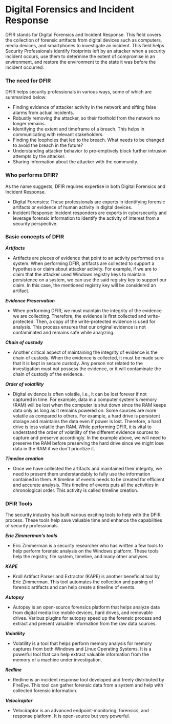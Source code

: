 #  Digital Forensics and Incident Response
 DFIR stands for Digital Forensics and Incident Response. This field covers the collection of forensic artifacts from digital devices such as computers, media devices, and smartphones to investigate an incident.
 This field helps Security Professionals identify footprints left by an attacker when a security incident occurs, use them to determine the extent of compromise in an environment, and restore the environment to the state it was before the incident occurred. 

###  The need for DFIR
DFIR helps security professionals in various ways, some of which are summarized below:
- Finding evidence of attacker activity in the network and sifting false alarms from actual incidents.
- Robustly removing the attacker,  so their foothold from the network no longer remains.
- Identifying the extent and timeframe of a breach. This helps in communicating with relevant stakeholders.
- Finding the loopholes that led to the breach. What needs to be changed to avoid the breach in the future?
- Understanding attacker behavior to pre-emptively block further intrusion attempts by the attacker.
- Sharing information about the attacker with the community.

###  Who performs DFIR?
As the name suggests, DFIR requires expertise in both Digital Forensics and Incident Response.
- Digital Forensics: These professionals are experts in identifying forensic artifacts or evidence of human activity in digital devices. 
- Incident Response: Incident responders are experts in cybersecurity and leverage forensic information to identify the activity of interest from a security perspective.

###  Basic concepts of DFIR
***Artifacts***
- Artifacts are pieces of evidence that point to an activity performed on a system. When performing DFIR, artifacts are collected to support a hypothesis or claim about attacker activity. For example, if we are to claim that the attacker used Windows registry keys to maintain persistence on a system, we can use the said registry key to support our claim. In this case, the mentioned registry key will be considered an artifact.

***Evidence Preservation***
- When performing DFIR, we must maintain the integrity of the evidence we are collecting. Therefore, the evidence is first collected and write-protected. Then, a copy of the write-protected evidence is used for analysis. This process ensures that our original evidence is not contaminated and remains safe while analyzing.

***Chain of custody***
- Another critical aspect of maintaining the integrity of evidence is the chain of custody. When the evidence is collected, it must be made sure that it is kept in secure custody. Any person not related to the investigation must not possess the evidence, or it will contaminate the chain of custody of the evidence.

***Order of volatility***
- Digital evidence is often volatile, i.e., it can be lost forever if not captured in time. For example, data in a computer system's memory (RAM) will be lost when the computer is shut down since the RAM keeps data only as long as it remains powered on. Some sources are more volatile as compared to others. For example, a hard drive is persistent storage and maintains the data even if power is lost. Therefore, a hard drive is less volatile than RAM. While performing DFIR, it is vital to understand the order of volatility of the different evidence sources to capture and preserve accordingly. In the example above, we will need to preserve the RAM before preserving the hard drive since we might lose data in the RAM if we don't prioritize it.

***Timeline creation***
- Once we have collected the artifacts and maintained their integrity, we need to present them understandably to fully use the information contained in them. A timeline of events needs to be created for efficient and accurate analysis. This timeline of events puts all the activities in chronological order. This activity is called timeline creation.

###  DFIR Tools
The security industry has built various exciting tools to help with the DFIR process. These tools help save valuable time and enhance the capabilities of security professionals.

***Eric Zimmerman's tools***
- Eric Zimmerman is a security researcher who has written a few tools to help perform forensic analysis on the Windows platform. These tools help the registry, file system, timeline, and many other analyses.

***KAPE***
- Kroll Artifact Parser and Extractor (KAPE) is another beneficial tool by Eric Zimmerman. This tool automates the collection and parsing of forensic artifacts and can help create a timeline of events.

***Autopsy***
- Autopsy is an open-source forensics platform that helps analyze data from digital media like mobile devices, hard drives, and removable drives. Various plugins for autopsy speed up the forensic process and extract and present valuable information from the raw data sources.

***Volatility***
- Volatility is a tool that helps perform memory analysis for memory captures from both Windows and Linux Operating Systems. It is a powerful tool that can help extract valuable information from the memory of a machine under investigation.

***Redline***
- Redline is an incident response tool developed and freely distributed by FireEye. This tool can gather forensic data from a system and help with collected forensic information.

***Velociraptor***
- Velociraptor is an advanced endpoint-monitoring, forensics, and response platform. It is open-source but very powerful.
